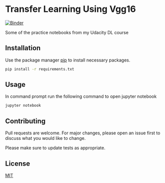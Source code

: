 # Transfer Learning Using Vgg16
[![Binder](https://mybinder.org/badge_logo.svg)](https://mybinder.org/v2/gh/scrapgists/Transfer-learning-using-VGG16.git/master)

Some of the practice notebooks from my Udacity DL course 
## Installation

Use the package manager [pip](https://pip.pypa.io/en/stable/) to install necessary packages.

```bash
pip install -r requirements.txt
```

## Usage
In command prompt run the following command to open jupyter notebook

```cmd
jupyter notebook
```

## Contributing
Pull requests are welcome. For major changes, please open an issue first to discuss what you would like to change.

Please make sure to update tests as appropriate.

## License
[MIT](https://choosealicense.com/licenses/mit/)
